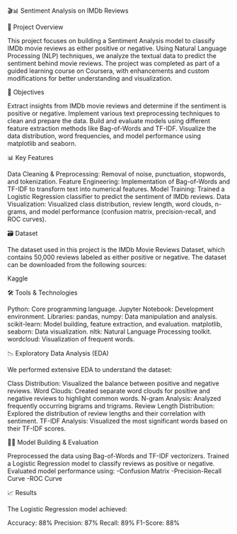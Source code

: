 🎬📊 Sentiment Analysis on IMDb Reviews

📄 Project Overview

This project focuses on building a Sentiment Analysis model to classify IMDb movie reviews as either positive or negative. Using Natural Language Processing (NLP) techniques, we analyze the textual data to predict the sentiment behind movie reviews. The project was completed as part of a guided learning course on Coursera, with enhancements and custom modifications for better understanding and visualization.

🚀 Objectives

Extract insights from IMDb movie reviews and determine if the sentiment is positive or negative.
Implement various text preprocessing techniques to clean and prepare the data.
Build and evaluate models using different feature extraction methods like Bag-of-Words and TF-IDF.
Visualize the data distribution, word frequencies, and model performance using matplotlib and seaborn.

📊 Key Features

Data Cleaning & Preprocessing: Removal of noise, punctuation, stopwords, and tokenization.
Feature Engineering: Implementation of Bag-of-Words and TF-IDF to transform text into numerical features.
Model Training: Trained a Logistic Regression classifier to predict the sentiment of IMDb reviews.
Data Visualization: Visualized class distribution, review length, word clouds, n-grams, and model performance (confusion matrix, precision-recall, and ROC curves).

🗃️ Dataset

The dataset used in this project is the IMDb Movie Reviews Dataset, which contains 50,000 reviews labeled as either positive or negative. The dataset can be downloaded from the following sources:

Kaggle

🛠️ Tools & Technologies

Python: Core programming language.
Jupyter Notebook: Development environment.
Libraries:
pandas, numpy: Data manipulation and analysis.
scikit-learn: Model building, feature extraction, and evaluation.
matplotlib, seaborn: Data visualization.
nltk: Natural Language Processing toolkit.
wordcloud: Visualization of frequent words.

📉 Exploratory Data Analysis (EDA)

We performed extensive EDA to understand the dataset:

Class Distribution: Visualized the balance between positive and negative reviews.
Word Clouds: Created separate word clouds for positive and negative reviews to highlight common words.
N-gram Analysis: Analyzed frequently occurring bigrams and trigrams.
Review Length Distribution: Explored the distribution of review lengths and their correlation with sentiment.
TF-IDF Analysis: Visualized the most significant words based on their TF-IDF scores.

🧑‍💻 Model Building & Evaluation

Preprocessed the data using Bag-of-Words and TF-IDF vectorizers.
Trained a Logistic Regression model to classify reviews as positive or negative.
Evaluated model performance using:
-Confusion Matrix
-Precision-Recall Curve
-ROC Curve

📈 Results

The Logistic Regression model achieved:

Accuracy: 88%
Precision: 87%
Recall: 89%
F1-Score: 88%
